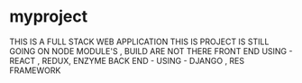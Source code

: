 # myproject
THIS IS A FULL STACK WEB APPLICATION 
THIS IS PROJECT IS STILL GOING ON
NODE MODULE'S , BUILD ARE NOT THERE 
FRONT END USING - REACT , REDUX, ENZYME
BACK END - USING - DJANGO , RES FRAMEWORK
